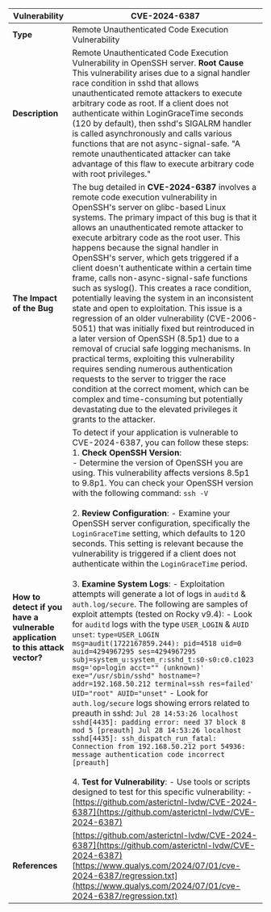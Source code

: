 | Vulnerability | CVE-2024-6387 |
|---------------|---------------|
| **Type** | Remote Unauthenticated Code Execution Vulnerability |
| **Description** | Remote Unauthenticated Code Execution Vulnerability in OpenSSH server. **Root Cause** This vulnerability arises due to a signal handler race condition in sshd that allows unauthenticated remote attackers to execute arbitrary code as root. If a client does not authenticate within LoginGraceTime seconds (120 by default), then sshd's SIGALRM handler is called asynchronously and calls various functions that are not async-signal-safe. "A remote unauthenticated attacker can take advantage of this flaw to execute arbitrary code with root privileges." |
| **The Impact of the Bug** | The bug detailed in **CVE-2024-6387** involves a remote code execution vulnerability in OpenSSH's server on glibc-based Linux systems. The primary impact of this bug is that it allows an unauthenticated remote attacker to execute arbitrary code as the root user. This happens because the signal handler in OpenSSH's server, which gets triggered if a client doesn't authenticate within a certain time frame, calls non-async-signal-safe functions such as syslog(). This creates a race condition, potentially leaving the system in an inconsistent state and open to exploitation. This issue is a regression of an older vulnerability (CVE-2006-5051) that was initially fixed but reintroduced in a later version of OpenSSH (8.5p1) due to a removal of crucial safe logging mechanisms. In practical terms, exploiting this vulnerability requires sending numerous authentication requests to the server to trigger the race condition at the correct moment, which can be complex and time-consuming but potentially devastating due to the elevated privileges it grants to the attacker. |
| **How to detect if you have a vulnerable application to this attack vector?** | To detect if your application is vulnerable to CVE-2024-6387, you can follow these steps: <br>1. **Check OpenSSH Version**: <br>- Determine the version of OpenSSH you are using. This vulnerability affects versions 8.5p1 to 9.8p1. You can check your OpenSSH version with the following command: ``` ssh -V ``` <br><br>2. **Review Configuration**: - Examine your OpenSSH server configuration, specifically the `LoginGraceTime` setting, which defaults to 120 seconds. This setting is relevant because the vulnerability is triggered if a client does not authenticate within the `LoginGraceTime` period. <br><br>3. **Examine System Logs**: - Exploitation attempts will generate a lot of logs in `auditd` & `auth.log/secure`. The following are samples of exploit attempts (tested on Rocky v9.4): - Look for `auditd` logs with the type `USER_LOGIN` & `AUID unset`: ``` type=USER_LOGIN msg=audit(1722167859.244): pid=4518 uid=0 auid=4294967295 ses=4294967295 subj=system_u:system_r:sshd_t:s0-s0:c0.c1023 msg='op=login acct="" (unknown)' exe="/usr/sbin/sshd" hostname=? addr=192.168.50.212 terminal=ssh res=failed' UID="root" AUID="unset" ``` - Look for `auth.log/secure` logs showing errors related to preauth in sshd: ``` Jul 28 14:53:26 localhost sshd[4435]: padding error: need 37 block 8 mod 5 [preauth] Jul 28 14:53:26 localhost sshd[4435]: ssh_dispatch_run_fatal: Connection from 192.168.50.212 port 54936: message authentication code incorrect [preauth] ``` <br><br>4. **Test for Vulnerability**: - Use tools or scripts designed to test for this specific vulnerability: - [https://github.com/asterictnl-lvdw/CVE-2024-6387](https://github.com/asterictnl-lvdw/CVE-2024-6387) |<br>
| **References** | [https://github.com/asterictnl-lvdw/CVE-2024-6387](https://github.com/asterictnl-lvdw/CVE-2024-6387) <br> [https://www.qualys.com/2024/07/01/cve-2024-6387/regression.txt](https://www.qualys.com/2024/07/01/cve-2024-6387/regression.txt) |
